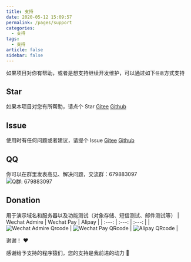 ```yaml
---
title: 支持
date: 2020-05-12 15:09:57
permalink: /pages/support
categories: 
  - 支持
tags: 
  - 支持
article: false
sidebar: false
---
```


如果项目对你有帮助，或者是想支持继续开发维护，可以通过如下`任意`方式支持

## Star
如果本项目对您有所帮助，请点个 Star
[Gitee](https://gitee.com/skyselang/yylAdmin)
[Github](https://github.com/skyselang/yylAdmin)

## Issue
使用时有任何问题或者建议，请提个 Issue 
[Gitee](https://gitee.com/skyselang/yylAdmin/issues)
[Github](https://github.com/skyselang/yylAdmin/issues)

## QQ
你可以在群里发表高见、解决问题，交流群：679883097  
<img :src="$withBase('/img/support/qq-group01.png')" alt="Q群: 679883097">

## Donation
用于演示域名和服务器以及功能测试（对象存储、短信测试、邮件测试等）
| Wechat Admire | Wechat Pay | Alipay |
| :---: | :---: | :---: |
| <img :src="$withBase('/img/support/jz-wxzs.jpg')" alt="Wechat Admire Qrcode"> | <img :src="$withBase('/img/support/jz-wx.jpg')" alt="Wechat Pay QRcode"> | <img :src="$withBase('/img/support/jz-zfb.jpg')" alt="Alipay QRcode"> |

谢谢！ :heart:

感谢给予支持的程序猿们，您的支持是我前进的动力 🎉
